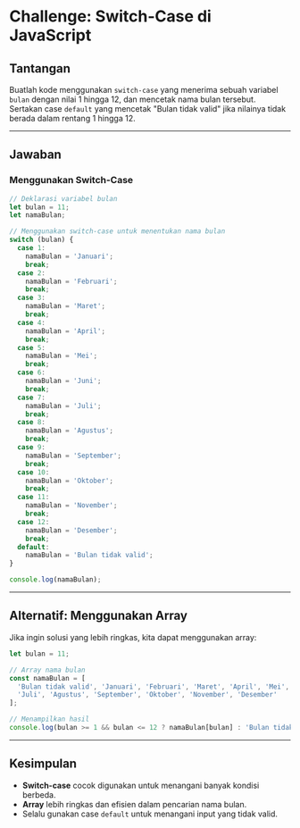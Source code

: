 # Challenge: Switch-Case di JavaScript

## Tantangan
Buatlah kode menggunakan `switch-case` yang menerima sebuah variabel `bulan` dengan nilai 1 hingga 12, dan mencetak nama bulan tersebut. Sertakan case `default` yang mencetak "Bulan tidak valid" jika nilainya tidak berada dalam rentang 1 hingga 12.

---

## Jawaban
### **Menggunakan Switch-Case**
```javascript
// Deklarasi variabel bulan
let bulan = 11;
let namaBulan;

// Menggunakan switch-case untuk menentukan nama bulan
switch (bulan) {
  case 1:
    namaBulan = 'Januari';
    break;
  case 2:
    namaBulan = 'Februari';
    break;
  case 3:
    namaBulan = 'Maret';
    break;
  case 4:
    namaBulan = 'April';
    break;
  case 5:
    namaBulan = 'Mei';
    break;
  case 6:
    namaBulan = 'Juni';
    break;
  case 7:
    namaBulan = 'Juli';
    break;
  case 8:
    namaBulan = 'Agustus';
    break;
  case 9:
    namaBulan = 'September';
    break;
  case 10:
    namaBulan = 'Oktober';
    break;
  case 11:
    namaBulan = 'November';
    break;
  case 12:
    namaBulan = 'Desember';
    break;
  default:
    namaBulan = 'Bulan tidak valid';
}

console.log(namaBulan);
```

---

## Alternatif: Menggunakan Array
Jika ingin solusi yang lebih ringkas, kita dapat menggunakan array:

```javascript
let bulan = 11;

// Array nama bulan
const namaBulan = [
  'Bulan tidak valid', 'Januari', 'Februari', 'Maret', 'April', 'Mei', 'Juni',
  'Juli', 'Agustus', 'September', 'Oktober', 'November', 'Desember'
];

// Menampilkan hasil
console.log(bulan >= 1 && bulan <= 12 ? namaBulan[bulan] : 'Bulan tidak valid');
```

---

## Kesimpulan
- **Switch-case** cocok digunakan untuk menangani banyak kondisi berbeda.
- **Array** lebih ringkas dan efisien dalam pencarian nama bulan.
- Selalu gunakan case `default` untuk menangani input yang tidak valid.



